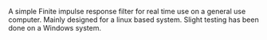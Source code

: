 A simple Finite impulse response filter for real time use on a general use computer. 
Mainly designed for a linux based system. Slight testing has been done on a Windows system.
